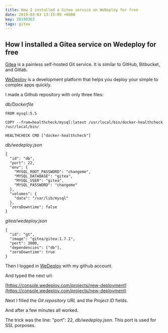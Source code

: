```yaml
---
title: How I installed a Gitea service on WeDeploy for free
date: 2019-03-03 13:15:09 +0000
key: 20190303
tags: gitea
---
```


## How I installed a Gitea service on Wedeploy for free

[Gitea](https://gitea.io/) is a painless self-hosted Git service. It is similar to GitHub, Bitbucket, and Gitlab.

[WeDeploy](https://wedeploy.com/) is a development platform that helps you deploy your simple to complex apps quickly.

I made a Github repository with only three files:

*db/Dockerfile*

```
FROM mysql:5.5

COPY --from=healthcheck/mysql:latest /usr/local/bin/docker-healthcheck /usr/local/bin/

HEALTHCHECK CMD ["docker-healthcheck"]
```

*db/wedeploy.json*

```
{
  "id": "db",
  "port": 22,
  "env": {
    "MYSQL_ROOT_PASSWORD": "changeme",
    "MYSQL_DATABASE": "gitea",
    "MYSQL_USER": "gitea",
    "MYSQL_PASSWORD": "changeme"    
  },
  "volumes": {
    "data": "/var/lib/mysql"
  },
  "zeroDowntime": false
}
```

*gitea/wedeploy.json*

```
{
  "id": "gt",
  "image": "gitea/gitea:1.7.1",
  "port": 3000,
  "dependencies": ["db"],
  "zeroDowntime": true
}
```

Then I logged in [WeDeploy](https://console.wedeploy.com/login) with my github account.

And typed the next url:

[https://console.wedeploy.com/projects/new-deployment](https://console.wedeploy.com/projects/new-deployment)

Next I filled the *Git repository URL* and the *Project ID* fields.

And after a few minutes all worked.

The trick was the line:  "port": 22, *db/wedeploy.json*. This port is used for SSL porposes.


